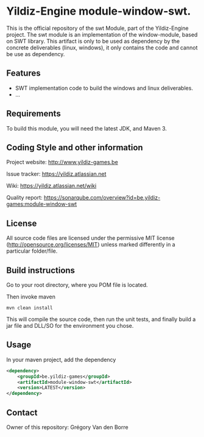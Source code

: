 # Yildiz-Engine module-window-swt.

This is the official repository of the swt Module, part of the Yildiz-Engine project.
The swt module is an implementation of the window-module, based on SWT library.
This artifact is only to be used as dependency by the concrete deliverables (linux, windows), it only contains the code and cannot be use as dependency.

## Features

* SWT implementation code to build the windows and linux deliverables.
* ...

## Requirements

To build this module, you will need the latest JDK, and Maven 3.

## Coding Style and other information

Project website:
http://www.yildiz-games.be

Issue tracker:
https://yildiz.atlassian.net

Wiki:
https://yildiz.atlassian.net/wiki

Quality report:
https://sonarqube.com/overview?id=be.yildiz-games:module-window-swt

## License

All source code files are licensed under the permissive MIT license
(http://opensource.org/licenses/MIT) unless marked differently in a particular folder/file.

## Build instructions

Go to your root directory, where you POM file is located.

Then invoke maven

	mvn clean install

This will compile the source code, then run the unit tests, and finally build a jar file and DLL/SO for the environment you chose.

## Usage

In your maven project, add the dependency

```xml
<dependency>
    <groupId>be.yildiz-games</groupId>
    <artifactId>module-window-swt</artifactId>
    <version>LATEST</version>
</dependency>
```

## Contact
Owner of this repository: Grégory Van den Borre
